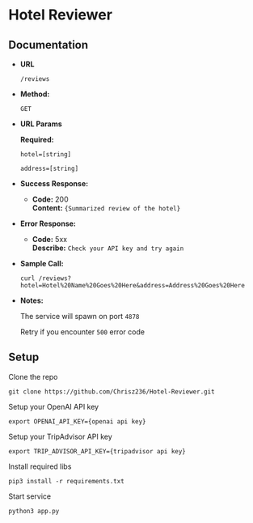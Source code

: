 # Hotel Reviewer

## Documentation
* **URL**

    `/reviews`

* **Method:**

    `GET`

* **URL Params**

    **Required:**

    `hotel=[string]`

    `address=[string]`

* **Success Response:**

  * **Code:** 200 <br />
    **Content:** `{Summarized review of the hotel}`
 
* **Error Response:**

  * **Code:** 5xx <br />
    **Describe:** `Check your API key and try again`

* **Sample Call:**

  `curl /reviews?hotel=Hotel%20Name%20Goes%20Here&address=Address%20Goes%20Here`

* **Notes:**

  The service will spawn on port `4878`

  Retry if you encounter `500` error code


## Setup
Clone the repo 

```
git clone https://github.com/Chrisz236/Hotel-Reviewer.git
```

Setup your OpenAI API key 

```
export OPENAI_API_KEY={openai api key}
```

Setup your TripAdvisor API key 

```
export TRIP_ADVISOR_API_KEY={tripadvisor api key}
```

Install required libs 

```
pip3 install -r requirements.txt
```

Start service

```
python3 app.py
```